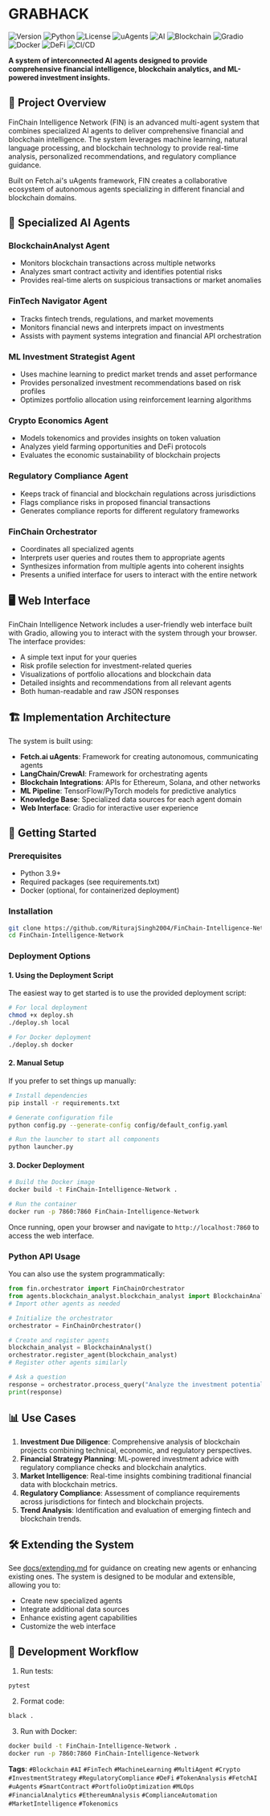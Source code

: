 # GRABHACK

![Version](https://img.shields.io/badge/version-0.2.0-blue)
![Python](https://img.shields.io/badge/python-3.9%2B-blue)
![License](https://img.shields.io/badge/license-MIT-green)
![uAgents](https://img.shields.io/badge/uAgents-0.6.0-orange)
![AI](https://img.shields.io/badge/AI-Powered-brightgreen)
![Blockchain](https://img.shields.io/badge/Blockchain-Analytics-blueviolet)
![Gradio](https://img.shields.io/badge/Gradio-UI-ff69b4)
![Docker](https://img.shields.io/badge/Docker-Ready-blue)
![DeFi](https://img.shields.io/badge/DeFi-Analytics-yellow)
![CI/CD](https://img.shields.io/badge/CI%2FCD-GitHub_Actions-lightgrey)


<b>A system of interconnected AI agents designed to provide comprehensive financial intelligence, blockchain analytics, and ML-powered investment insights.</b>

## 🌟 Project Overview

FinChain Intelligence Network (FIN) is an advanced multi-agent system that combines specialized AI agents to deliver comprehensive financial and blockchain intelligence. The system leverages machine learning, natural language processing, and blockchain technology to provide real-time analysis, personalized recommendations, and regulatory compliance guidance.

Built on Fetch.ai's uAgents framework, FIN creates a collaborative ecosystem of autonomous agents specializing in different financial and blockchain domains.

## 🤖 Specialized AI Agents

### BlockchainAnalyst Agent
- Monitors blockchain transactions across multiple networks
- Analyzes smart contract activity and identifies potential risks
- Provides real-time alerts on suspicious transactions or market anomalies

### FinTech Navigator Agent
- Tracks fintech trends, regulations, and market movements
- Monitors financial news and interprets impact on investments
- Assists with payment systems integration and financial API orchestration

### ML Investment Strategist Agent
- Uses machine learning to predict market trends and asset performance
- Provides personalized investment recommendations based on risk profiles
- Optimizes portfolio allocation using reinforcement learning algorithms

### Crypto Economics Agent
- Models tokenomics and provides insights on token valuation
- Analyzes yield farming opportunities and DeFi protocols
- Evaluates the economic sustainability of blockchain projects

### Regulatory Compliance Agent
- Keeps track of financial and blockchain regulations across jurisdictions
- Flags compliance risks in proposed financial transactions
- Generates compliance reports for different regulatory frameworks

### FinChain Orchestrator
- Coordinates all specialized agents
- Interprets user queries and routes them to appropriate agents
- Synthesizes information from multiple agents into coherent insights
- Presents a unified interface for users to interact with the entire network

## 🖥️ Web Interface

FinChain Intelligence Network includes a user-friendly web interface built with Gradio, allowing you to interact with the system through your browser. The interface provides:

- A simple text input for your queries
- Risk profile selection for investment-related queries
- Visualizations of portfolio allocations and blockchain data
- Detailed insights and recommendations from all relevant agents
- Both human-readable and raw JSON responses

## 🏗️ Implementation Architecture

The system is built using:
- **Fetch.ai uAgents**: Framework for creating autonomous, communicating agents
- **LangChain/CrewAI**: Framework for orchestrating agents
- **Blockchain Integrations**: APIs for Ethereum, Solana, and other networks
- **ML Pipeline**: TensorFlow/PyTorch models for predictive analytics
- **Knowledge Base**: Specialized data sources for each agent domain
- **Web Interface**: Gradio for interactive user experience

## 🚀 Getting Started

### Prerequisites
- Python 3.9+
- Required packages (see requirements.txt)
- Docker (optional, for containerized deployment)

### Installation

```bash
git clone https://github.com/RiturajSingh2004/FinChain-Intelligence-Network.git
cd FinChain-Intelligence-Network
```

### Deployment Options

#### 1. Using the Deployment Script

The easiest way to get started is to use the provided deployment script:

```bash
# For local deployment
chmod +x deploy.sh
./deploy.sh local

# For Docker deployment
./deploy.sh docker
```

#### 2. Manual Setup

If you prefer to set things up manually:

```bash
# Install dependencies
pip install -r requirements.txt

# Generate configuration file
python config.py --generate-config config/default_config.yaml

# Run the launcher to start all components
python launcher.py
```

#### 3. Docker Deployment

```bash
# Build the Docker image
docker build -t FinChain-Intelligence-Network .

# Run the container
docker run -p 7860:7860 FinChain-Intelligence-Network
```

Once running, open your browser and navigate to `http://localhost:7860` to access the web interface.

### Python API Usage

You can also use the system programmatically:

```python
from fin.orchestrator import FinChainOrchestrator
from agents.blockchain_analyst.blockchain_analyst import BlockchainAnalyst
# Import other agents as needed

# Initialize the orchestrator
orchestrator = FinChainOrchestrator()

# Create and register agents
blockchain_analyst = BlockchainAnalyst()
orchestrator.register_agent(blockchain_analyst)
# Register other agents similarly

# Ask a question
response = orchestrator.process_query("Analyze the investment potential of Ethereum DeFi projects")
print(response)
```

## 📊 Use Cases

1. **Investment Due Diligence**: Comprehensive analysis of blockchain projects combining technical, economic, and regulatory perspectives.
2. **Financial Strategy Planning**: ML-powered investment advice with regulatory compliance checks and blockchain analytics.
3. **Market Intelligence**: Real-time insights combining traditional financial data with blockchain metrics.
4. **Regulatory Compliance**: Assessment of compliance requirements across jurisdictions for fintech and blockchain projects.
5. **Trend Analysis**: Identification and evaluation of emerging fintech and blockchain trends.

## 🛠️ Extending the System

See [docs/extending.md](docs/extending.md) for guidance on creating new agents or enhancing existing ones. The system is designed to be modular and extensible, allowing you to:

- Create new specialized agents
- Integrate additional data sources
- Enhance existing agent capabilities
- Customize the web interface

## 🔄 Development Workflow

1. Run tests:
```bash
pytest
```

2. Format code:
```bash
black .
```

3. Run with Docker:
```bash
docker build -t FinChain-Intelligence-Network .
docker run -p 7860:7860 FinChain-Intelligence-Network
```



**Tags**: `#Blockchain` `#AI` `#FinTech` `#MachineLearning` `#MultiAgent` `#Crypto` `#InvestmentStrategy` `#RegulatoryCompliance` `#DeFi` `#TokenAnalysis` `#FetchAI` `#uAgents` `#SmartContract` `#PortfolioOptimization` `#MLOps` `#FinancialAnalytics` `#EthereumAnalysis` `#ComplianceAutomation` `#MarketIntelligence` `#Tokenomics`
